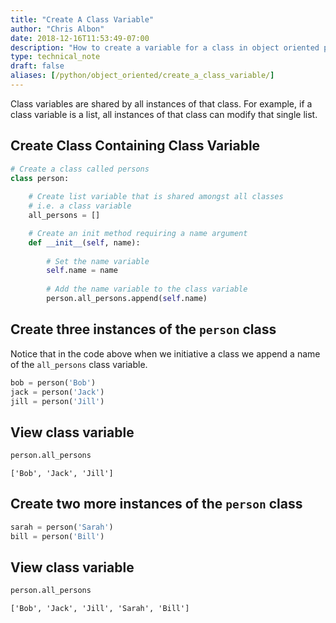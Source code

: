 ```yaml
---
title: "Create A Class Variable"
author: "Chris Albon"
date: 2018-12-16T11:53:49-07:00
description: "How to create a variable for a class in object oriented programming in Python."
type: technical_note
draft: false
aliases: [/python/object_oriented/create_a_class_variable/]
---
```

Class variables are shared by all instances of that class. For example, if a class variable is a list, all instances of that class can modify that single list.

## Create Class Containing Class Variable


```python
# Create a class called persons
class person:
    
    # Create list variable that is shared amongst all classes
    # i.e. a class variable
    all_persons = []

    # Create an init method requiring a name argument
    def __init__(self, name):
        
        # Set the name variable
        self.name = name
        
        # Add the name variable to the class variable
        person.all_persons.append(self.name)
```

## Create three instances of the `person` class

Notice that in the code above when we initiative a class we append a name of the `all_persons` class variable.


```python
bob = person('Bob')
jack = person('Jack')
jill = person('Jill')
```

## View class variable


```python
person.all_persons
```




    ['Bob', 'Jack', 'Jill']



## Create two more instances of the `person` class


```python
sarah = person('Sarah')
bill = person('Bill')
```

## View class variable


```python
person.all_persons
```




    ['Bob', 'Jack', 'Jill', 'Sarah', 'Bill']


